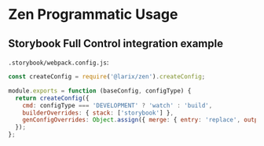 # Zen Programmatic Usage

## Storybook Full Control integration example

`.storybook/webpack.config.js`:
``` js
const createConfig = require('@larix/zen').createConfig;

module.exports = function (baseConfig, configType) {
  return createConfig({
    cmd: configType === 'DEVELOPMENT' ? 'watch' : 'build',
    builderOverrides: { stack: ['storybook'] },
    genConfigOverrides: Object.assign({ merge: { entry: 'replace', output: 'replace' } }, baseConfig)
  });
};
```

